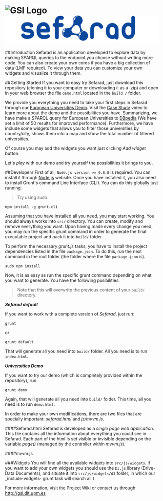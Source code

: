 ![GSI Logo](http://www.gsi.dit.upm.es/templates/jgsi/images/logo.png)
![Sefarad Logo](./src/img/Logo3.png)
==================================

##Introduction
Sefarad is an application developed to explore data by making SPARQL queries to the endpoint you choose without writing more code. You can also create your own cores if you have a big collection of data ([LMF](https://code.google.com/p/lmf/) required). To view your data you can customize your own widgets and visualize it through them.

##Getting Started 
If you want to easy try Sefarad, just download this repository (cloning it to your computer or downloading it as a .zip) and open in your web browser the file `demo.html` located in the `build /` folder. 

We provide you everything you need to take your first steps in Sefarad through our [European Universities Demo](http://demos.gsi.dit.upm.es/sefarad/index.html#/sparql/universitiesDemo). Visit the [Case Study](https://www.youtube.com/watch?v=NJ8i2kpGGxs) video to learn more about the demo and the possibilities you have. Summarizing, we have make a SPARQL query for European Universities to [DBpedia](http://dbpedia.org/About) (We have set a limit of 50 results for improved performance). Furthermore, we have include some widgets that allows you to filter those universities by country/city, shows them into a map and show the total number of filtered universities.

Of course you may add the widgets you want just clicking _Add widget_ button. 

Let's _play_ with our demo and try yourself the possibilities it brings to you. 


##Developers
First of all, `Node.js version >= 0.8.0` is required. You can install it through [Node.js](http://nodejs.org/) website. Once you have installed it, you also need to install Grunt's command Line Interface (CLI). You can do this globally just running:

> Try using sudo

```shell
npm install -g grunt-cli
```
Assuming that you have installed all you need, you may start working. You should always works into `src/` directory. You can create, modify and remove everything you want. Upon having made every change you need, you may run the specific grunt command in order to generate the final executable project and pack it into `build/` folder. 

To perform the necessary _grunt.js_ tasks, you have to install the project dependencies listed in the file `package.json`. To do this, run the next command in the root folder (the folder where the file `package.json` is).
 
```shell
sudo npm install 
```
Now, it is as easy as run the specific grunt command depending on what you want to generate. You have the following posibilities:

> Note that this will overwrite the previous content of your `build/` directory. 

**_Sefarad default_**

If you want to work with a complete version of _Sefarad_, just run:

```shell
grunt
```
or

```shell
grunt default
```
That will generate all you need into `build/` folder. All you need is to run `index.html`.

**_Universities Demo_**

If you want to try our demo (which is completely provided within the repository), run:

```shell
grunt demo
```
Again, that will generate all you need into `build/` folder. This time, all you need is to run `demo.html`.


In order to make your own modifications, there are two files that are specially important: _sefarad.html_ and _js/mvvm.js_.

####Sefarad.html
Sefarad is developed as a _single page web application_. This file contains all the information about everything you could see in Sefarad. Each part of the html is set visible or invisible depending on the variable _page()_ (managed by the controller within _mvvm.js_). 

####mvvm.js


###Widgets
You will find all the available widgets into `src/js/widgets`. If you want to add your own widgets you should use the `D3.js` library (Drive-Data Documents), and situate it into `src/js/widgets/d3` folder, in which our _include-widgets- grunt task will search all t


For more information, visit the [Project Wiki](https://github.com/gsi-upm/Sefarad/wiki) or contact us through: http://gsi.dit.upm.es
